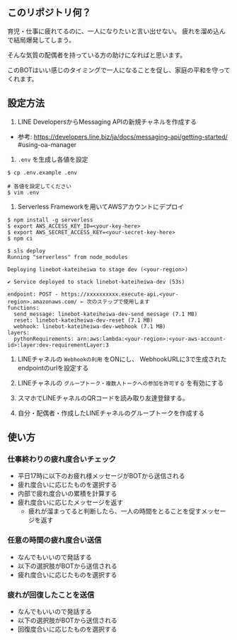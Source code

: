 ## このリポジトリ何？
育児・仕事に疲れてるのに、一人になりたいと言い出せない。
疲れを溜め込んで結局爆発してしまう。

そんな気質の配偶者を持っている方の助けになればと思います。

このBOTはいい感じのタイミングで一人になることを促し、家庭の平和を守ってくれます。

## 設定方法
1. LINE DevelopersからMessaging APIの新規チャネルを作成する
  - 参考: https://developers.line.biz/ja/docs/messaging-api/getting-started/  #using-oa-manager

1. `.env` を生成し各値を設定
```:bash
$ cp .env.example .env

# 各値を設定してください
$ vim .env
```

1. Serverless Frameworkを用いてAWSアカウントにデプロイ

```
$ npm install -g serverless
$ export AWS_ACCESS_KEY_ID=<your-key-here>
$ export AWS_SECRET_ACCESS_KEY=<your-secret-key-here>
$ npm ci

$ sls deploy
Running "serverless" from node_modules

Deploying linebot-kateiheiwa to stage dev (<your-region>)

✔ Service deployed to stack linebot-kateiheiwa-dev (53s)

endpoint: POST - https://xxxxxxxxxx.execute-api.<your-region>.amazonaws.com/ ← 次のステップで使用します
functions:
  send_message: linebot-kateiheiwa-dev-send_message (7.1 MB)
  reset: linebot-kateiheiwa-dev-reset (7.1 MB)
  webhook: linebot-kateiheiwa-dev-webhook (7.1 MB)
layers:
  pythonRequirements: arn:aws:lambda:<your-region>:<your-aws-account-id>:layer:dev-requirementLayer:3
```

1. LINEチャネルの `Webhookの利用` をONにし、 WebhookURLに3で生成されたendpointのurlを設定する

1. LINEチャネルの `グループトーク・複数人トークへの参加を許可する` を有効にする

1. スマホでLINEチャネルのQRコードを読み取り友達登録する。

1. 自分・配偶者・作成したLINEチャネルのグループトークを作成する

## 使い方
### 仕事終わりの疲れ度合いチェック
- 平日17時に以下のお疲れ様メッセージがBOTから送信される
- 疲れ度合いに応じたものを選択する
- 内部で疲れ度合いの累積を計算する
- 疲れ度合いに応じたメッセージを返す
  - 疲れが溜まってると判断したら、一人の時間をとることを促すメッセージを返す

### 任意の時間の疲れ度合い送信
- なんでもいいので発話する
- 以下の選択肢がBOTから送信される
- 疲れ度合いに応じたものを選択する

### 疲れが回復したことを送信
- なんでもいいので発話する
- 以下の選択肢がBOTから送信される
- 回復度合いに応じたものを選択する
